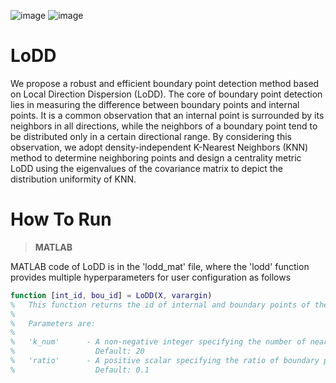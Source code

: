 ![image](https://img.shields.io/badge/MATLAB-R2022a-brightgreen) ![image](https://img.shields.io/badge/Python-3.11-blue) 
# LoDD
We propose a robust and efficient boundary point detection method based on Local Direction Dispersion (LoDD). The core of boundary point detection lies in measuring the difference between boundary points and internal points. It is a common observation that an internal point is surrounded by its neighbors in all directions, while the neighbors of a boundary point tend to be distributed only in a certain directional range. By considering this observation, we adopt density-independent K-Nearest Neighbors (KNN) method to determine neighboring points and design a centrality metric LoDD using the eigenvalues of the covariance matrix to depict the distribution uniformity of KNN. 

# How To Run
> **MATLAB**

MATLAB code of LoDD is in the 'lodd_mat' file, where the 'lodd' function provides multiple hyperparameters for user configuration as follows 
```matlab
function [int_id, bou_id] = LoDD(X, varargin)
%   This function returns the id of internal and boundary points of the N by D matrix X. Each row in X represents an observation.
% 
%   Parameters are:
% 
%   'k_num'      - A non-negative integer specifying the number of nearest neighbors.
%                  Default: 20
%   'ratio'      - A positive scalar specifying the ratio of boundary points.
%                  Default: 0.1
```
